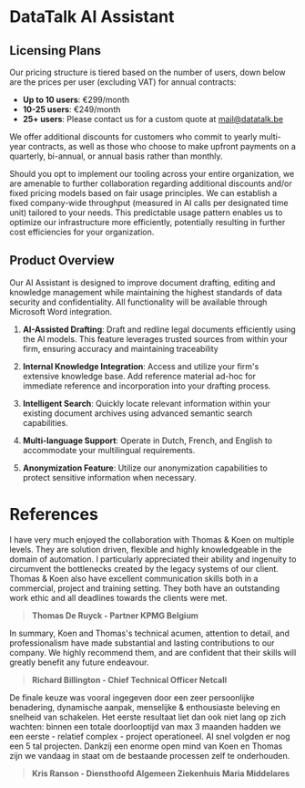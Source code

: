 # DataTalk AI Assistant

## Licensing Plans

Our pricing structure is tiered based on the number of users, down below are the prices per user (excluding VAT) for annual contracts:

- **Up to 10 users**: €299/month
- **10-25 users**: €249/month
- **25+ users**: Please contact us for a custom quote at [mail@datatalk.be](mailto:mail@datatalk.be)

We offer additional discounts for customers who commit to yearly multi-year contracts, as well as those who choose to make upfront payments on a quarterly, bi-annual, or annual basis rather than monthly.

Should you opt to implement our tooling across your entire organization, we are amenable to further collaboration regarding additional discounts and/or fixed pricing models based on fair usage principles. We can establish a fixed company-wide throughput (measured in AI calls per designated time unit) tailored to your needs. This predictable usage pattern enables us to optimize our infrastructure more efficiently, potentially resulting in further cost efficiencies for your organization.

## Product Overview

Our AI Assistant is designed to improve document drafting, editing and knowledge management while maintaining the highest standards of data security and confidentiality.
All functionality will be available through Microsoft Word integration.

1. **AI-Assisted Drafting**: Draft and redline legal documents efficiently using the AI models. This feature leverages trusted sources from within your firm, ensuring accuracy and maintaining traceability

2. **Internal Knowledge Integration**: Access and utilize your firm's extensive knowledge base. Add reference material ad-hoc for immediate reference and incorporation into your drafting process.

3. **Intelligent Search**: Quickly locate relevant information within your existing document archives using advanced semantic search capabilities.

4. **Multi-language Support**: Operate in Dutch, French, and English to accommodate your multilingual requirements.

5. **Anonymization Feature**: Utilize our anonymization capabilities to protect sensitive information when necessary.

# References
  
I have very much enjoyed the collaboration with Thomas & Koen on multiple levels. They are solution driven, flexible and highly knowledgeable in the domain of automation. I particularly appreciated their ability and ingenuity to circumvent the bottlenecks created by the legacy systems of our client. Thomas & Koen also have excellent communication skills both in a commercial, project and training setting. They both have an outstanding work ethic and all deadlines towards the clients were met.
> **Thomas De Ruyck - Partner KPMG Belgium**

In summary, Koen and Thomas's technical acumen, attention to detail, and professionalism have made substantial and lasting contributions to our company. We highly recommend them, and are confident that their skills will greatly benefit any future endeavour.
> **Richard Billington - Chief Technical Officer Netcall**

De finale keuze was vooral ingegeven door een zeer persoonlijke benadering, dynamische aanpak, menselijke & enthousiaste beleving en snelheid van schakelen. Het eerste resultaat liet dan ook niet lang op zich wachten: binnen een totale doorlooptijd van max 3 maanden hadden we een eerste - relatief complex - project operationeel. Al snel volgden er nog een 5 tal projecten. Dankzij een enorme open mind van Koen en Thomas zijn we vandaag in staat om de bestaande processen zelf te onderhouden.
>**Kris Ranson - Diensthoofd Algemeen Ziekenhuis Maria Middelares**